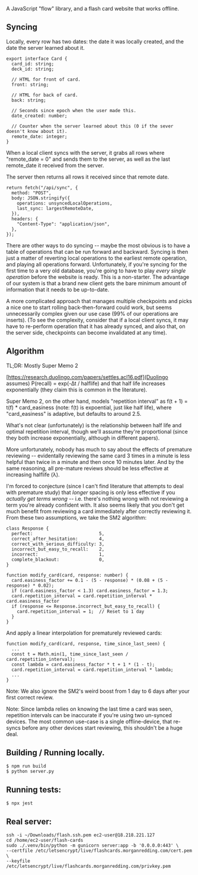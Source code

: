 
A JavaScript "flow" library, and a flash card website that works offline.

## Syncing

Locally, every row has two dates: the date it was locally created, and the date the server learned about it.

```
export interface Card {
  card_id: string;
  deck_id: string;

  // HTML for front of card.
  front: string;

  // HTML for back of card.
  back: string;

  // Seconds since epoch when the user made this.
  date_created: number;

  // Counter when the server learned about this (0 if the sever doesn't know about it).
  remote_date: integer;   
}
```

When a local client syncs with the server, it grabs all rows where "remote_date = 0" and sends them to the server, as well as the last remote_date it received from the server.

The server then returns all rows it received since that remote date.

```
return fetch("/api/sync", {
  method: "POST",
  body: JSON.stringify({
    operations: unsyncedLocalOperations,
    last_sync: largestRemoteDate,
  }),
  headers: {
    "Content-Type": "application/json",
  },
});
```

There are other ways to do syncing -- maybe the most obvious is to have a table of operations that can be run forward and backward. Syncing is then just a matter of reverting local operations to the earliest remote operation, and playing all operations forward. Unfortunately, if you're syncing for the first time to a very old database, you're going to have to play *every single operation* before the website is ready. This is a non-starter. The advantage of our system is that a brand new client gets the bare minimum amount of information that it needs to be up-to-date.

A more complicated approach that manages multiple checkpoints and picks a nice one to start rolling back-then-forward could work, but seems unnecessarily complex given our use case (99% of our operations are inserts). (To see the complexity, consider that if a local client syncs, it may have to re-perform operation that it has already synced, and also that, on the server side, checkpoints can become invalidated at any time).

## Algorithm

TL;DR: Mostly Super Memo 2

[https://research.duolingo.com/papers/settles.acl16.pdf](Duolingo assumes) P(recall) = exp(-∆t / halflife) and that half life increases exponentially (they claim this is common in the literature).

Super Memo 2, on the other hand, models "repetition interval" as f(t + 1) = t(f) * card_easiness (note: f(t) is expoential, just like half life), where "card_easiness" is adaptive, but defaults to around 2.5.

What's not clear (unfortunately) is the relationship between half life and optimal repetition interval, though we'll assume they're proportional (since they both increase exponentially, although in different papers).

More unfortunately, nobody has much to say about the effects of premature reviewing -- evidentally reviewing the same card 3 times in a minute is less helpful than twice in a minute and then once 10 minutes later. And by the same reasoning, all pre-mature reviews should be less effective at increasing halflife (λ).

I'm forced to conjecture (since I can't find literature that attempts to deal with premature study) that *longer* spacing is only less effective if you *actually get terms wrong* -- i.e. there's nothing wrong with not reviewing a term you're already confident with. It also seems likely that you don't get much benefit from reviewing a card immediately after correctly reviewing it. From these two assumptions, we take the SM2 algorithm:

```
class Response {
  perfect:                         5,
  correct_after_hesitation:        4,
  correct_with_serious_difficulty: 3,
  incorrect_but_easy_to_recall:    2,
  incorrect:                       1,
  complete_blackout:               0,
}

function modify_card(card, response: number) {
  card.easiness_factor += 0.1 - (5 - response) * (0.08 + (5 - response) * 0.02);
  if (card.easiness_factor < 1.3) card.easiness_factor = 1.3;
  card.repetition_interval = card.repetition_interval * card.easiness_factor
  if (response <= Response.incorrect_but_easy_to_recall) {
    card.repetition_interval = 1;  // Reset to 1 day
  }
}
```

And apply a linear interpolation for prematurely reviewed cards:

```
function modify_card(card, response, time_since_last_seen) {
  ...
  const t = Math.min(1, time_since_last_seen / card.repetition_interval);
  const lambda = card.easiness_factor * t + 1 * (1 - t);
  card.repetition_interval = card.repetition_interval * lambda;
  ...
}
```

Note: We also ignore the SM2's weird boost from 1 day to 6 days after your first correct review.

Note: Since lambda relies on knowing the last time a card was seen, repetition intervals can be inaccurate if you're using two un-synced devices. The most common use-case is a single offline-device, that re-syncs before any other devices start reviewing, this shouldn't be a huge deal.

## Building / Running locally.

```
$ npm run build
$ python server.py
```

## Running tests:

```
$ npx jest
```

## Real server:

```
ssh -i ~/Downloads/flash.ssh.pem ec2-user@18.218.221.127
cd /home/ec2-user/flash-cards
sudo ./.venv/bin/python -m gunicorn server:app -b '0.0.0.0:443' \
--certfile /etc/letsencrypt/live/flashcards.morganredding.com/cert.pem \
--keyfile /etc/letsencrypt/live/flashcards.morganredding.com/privkey.pem
```